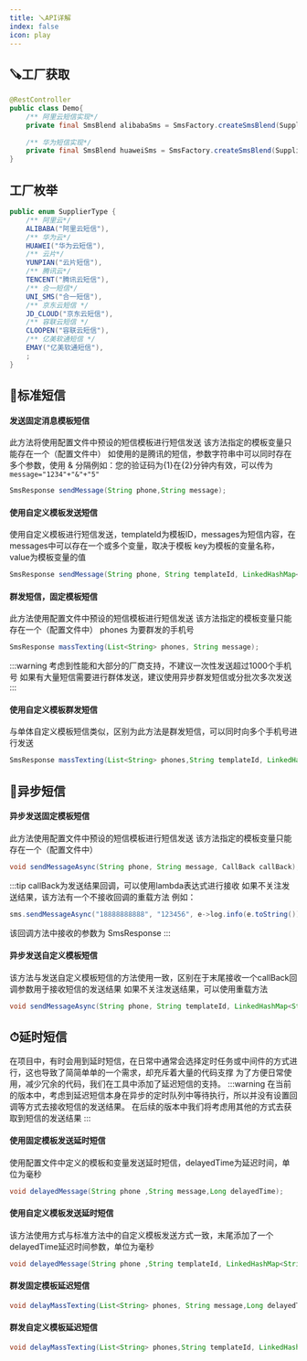 ```yaml
---
title: 🪛API详解
index: false
icon: play
---
```


## 🪚工厂获取
```java
@RestController
public class Demo{
    /** 阿里云短信实现*/
    private final SmsBlend alibabaSms = SmsFactory.createSmsBlend(SupplierType.ALIBABA);
    
    /** 华为短信实现*/
    private final SmsBlend huaweiSms = SmsFactory.createSmsBlend(SupplierType.HUAWEI);
}
```

## 工厂枚举

```java
public enum SupplierType {
    /** 阿里云*/
    ALIBABA("阿里云短信"),
    /** 华为云*/
    HUAWEI("华为云短信"),
    /** 云片*/
    YUNPIAN("云片短信"),
    /** 腾讯云*/
    TENCENT("腾讯云短信"),
    /** 合一短信*/
    UNI_SMS("合一短信"),
    /** 京东云短信 */
    JD_CLOUD("京东云短信"),
    /** 容联云短信 */
    CLOOPEN("容联云短信"),
    /** 亿美软通短信 */
    EMAY("亿美软通短信"),
    ;
}
```

## 📨标准短信

#### 发送固定消息模板短信
此方法将使用配置文件中预设的短信模板进行短信发送
该方法指定的模板变量只能存在一个（配置文件中）
如使用的是腾讯的短信，参数字符串中可以同时存在多个参数，使用 & 分隔例如：您的验证码为{1}在{2}分钟内有效，可以传为 `message="1234"+"&"+"5"` 
```java
SmsResponse sendMessage(String phone,String message);
```
#### 使用自定义模板发送短信 
使用自定义模板进行短信发送，templateId为模板ID，messages为短信内容，在messages中可以存在一个或多个变量，取决于模板
key为模板的变量名称，value为模板变量的值
```java
SmsResponse sendMessage(String phone, String templateId, LinkedHashMap<String,String> messages);
```
#### 群发短信，固定模板短信
此方法使用配置文件中预设的短信模板进行短信发送
该方法指定的模板变量只能存在一个（配置文件中）
phones 为要群发的手机号
```java
SmsResponse massTexting(List<String> phones, String message);
```
:::warning
考虑到性能和大部分的厂商支持，不建议一次性发送超过1000个手机号
如果有大量短信需要进行群体发送，建议使用异步群发短信或分批次多次发送
:::

#### 使用自定义模板群发短信
与单体自定义模板短信类似，区别为此方法是群发短信，可以同时向多个手机号进行发送
```java
SmsResponse massTexting(List<String> phones,String templateId, LinkedHashMap<String, String> messages);
```
## 🥾异步短信
#### 异步发送固定模板短信
此方法使用配置文件中预设的短信模板进行短信发送
该方法指定的模板变量只能存在一个（配置文件中）
```java
void sendMessageAsync(String phone, String message, CallBack callBack);
```
:::tip
callBack为发送结果回调，可以使用lambda表达式进行接收
如果不关注发送结果，该方法有一个不接收回调的重载方法
例如：
```java
sms.sendMessageAsync("18888888888", "123456", e->log.info(e.toString()));
```
该回调方法中接收的参数为 SmsResponse
:::

#### 异步发送自定义模板短信
该方法与发送自定义模板短信的方法使用一致，区别在于末尾接收一个callBack回调参数用于接收短信的发送结果
如果不关注发送结果，可以使用重载方法
```java
void sendMessageAsync(String phone, String templateId, LinkedHashMap<String,String> messages, CallBack callBack);
```
## ⏱延时短信
在项目中，有时会用到延时短信，在日常中通常会选择定时任务或中间件的方式进行，这也导致了简简单单的一个需求，却充斥着大量的代码支撑
为了方便日常使用，减少冗余的代码，我们在工具中添加了延迟短信的支持。
:::warning
在当前的版本中，考虑到延迟短信本身在异步的定时队列中等待执行，所以并没有设置回调等方式去接收短信的发送结果。
在后续的版本中我们将考虑用其他的方式去获取到短信的发送结果
:::

#### 使用固定模板发送延时短信
使用配置文件中定义的模板和变量发送延时短信，delayedTime为延迟时间，单位为毫秒
```java
void delayedMessage(String phone ,String message,Long delayedTime);
```

#### 使用自定义模板发送延时短信
该方法使用方式与标准方法中的自定义模板发送方式一致，末尾添加了一个delayedTime延迟时间参数，单位为毫秒
```java
void delayedMessage(String phone ,String templateId, LinkedHashMap<String,String> messages,Long delayedTime);
```
#### 群发固定模板延迟短信
```java
void delayMassTexting(List<String> phones, String message,Long delayedTime);
```
#### 群发自定义模板延迟短信
```java
void delayMassTexting(List<String> phones,String templateId, LinkedHashMap<String, String> messages,Long delayedTime);
```
